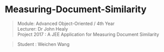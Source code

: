 # Measuring-Document-Similarity
> Module: Advanced Object-Oriented / 4th Year  
> Lecturer: Dr John Healy  
> Project 2017 : A JEE Application for Measuring Document Similarity

> Student : Weichen Wang
